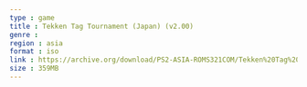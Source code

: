 ```yaml
---
type : game
title : Tekken Tag Tournament (Japan) (v2.00)
genre : 
region : asia
format : iso
link : https://archive.org/download/PS2-ASIA-ROMS321COM/Tekken%20Tag%20Tournament%20%28Japan%29%20%28v2.00%29.7z
size : 359MB
---
```

